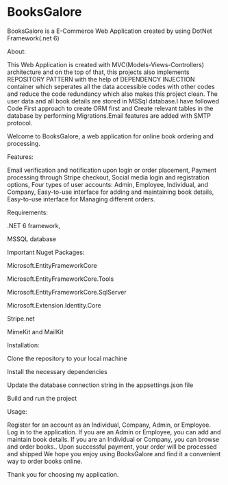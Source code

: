 # BooksGalore
BooksGalore is a E-Commerce Web Application created by using DotNet Framework(.net 6)

About:

This Web Application is created with MVC(Models-Views-Controllers) architecture and on the top of that, this projects also implements REPOSITORY PATTERN with the help of 
DEPENDENCY INJECTION container which seperates all the data accessible codes with other codes and reduce the code redundancy which also makes this project clean. The user
data and all book details are stored in MSSql database.I have followed Code First approach to create ORM first and Create relevant tables in the database by performing 
Migrations.Email features are added with SMTP protocol.

Welcome to BooksGalore, a web application for online book ordering and processing.

Features:

Email verification and notification upon login or order placement,
Payment processing through Stripe checkout,
Social media login and registration options,
Four types of user accounts: Admin, Employee, Individual, and Company,
Easy-to-use interface for adding and maintaining book details,
Easy-to-use interface for Managing different orders.



Requirements:

.NET 6 framework,

MSSQL database


Important Nuget Packages:

Microsoft.EntityFrameworkCore

Microsoft.EntityFrameworkCore.Tools

Microsoft.EntityFrameworkCore.SqlServer

Microsoft.Extension.Identity.Core

Stripe.net

MimeKit and MailKit


Installation:


Clone the repository to your local machine

Install the necessary dependencies

Update the database connection string in the appsettings.json file

Build and run the project

Usage:

Register for an account as an Individual, Company, Admin, or Employee.
Log in to the application.
If you are an Admin or Employee, you can add and maintain book details.
If you are an Individual or Company, you can browse and order books..
Upon successful payment, your order will be processed and shipped
We hope you enjoy using BooksGalore and find it a convenient way to order books online.

Thank you for choosing my application.
